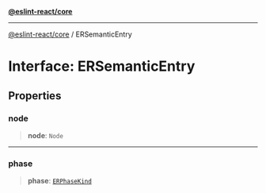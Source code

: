 [**@eslint-react/core**](../README.md)

***

[@eslint-react/core](../README.md) / ERSemanticEntry

# Interface: ERSemanticEntry

## Properties

### node

> **node**: `Node`

***

### phase

> **phase**: [`ERPhaseKind`](../type-aliases/ERPhaseKind.md)
